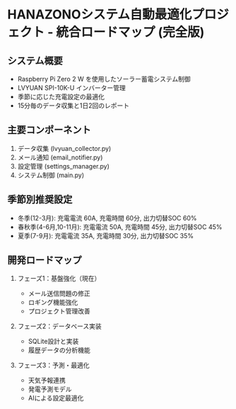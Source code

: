 # HANAZONOシステム自動最適化プロジェクト - 統合ロードマップ (完全版)

## システム概要
- Raspberry Pi Zero 2 W を使用したソーラー蓄電システム制御
- LVYUAN SPI-10K-U インバーター管理
- 季節に応じた充電設定の最適化
- 15分毎のデータ収集と1日2回のレポート

## 主要コンポーネント
1. データ収集 (lvyuan_collector.py)
2. メール通知 (email_notifier.py)
3. 設定管理 (settings_manager.py)
4. システム制御 (main.py)

## 季節別推奨設定
- 冬季(12-3月): 充電電流 60A, 充電時間 60分, 出力切替SOC 60%
- 春秋季(4-6月,10-11月): 充電電流 50A, 充電時間 45分, 出力切替SOC 45%
- 夏季(7-9月): 充電電流 35A, 充電時間 30分, 出力切替SOC 35%

## 開発ロードマップ
1. フェーズ1：基盤強化（現在）
   - メール送信問題の修正
   - ロギング機能強化
   - プロジェクト管理改善
   
2. フェーズ2：データベース実装
   - SQLite設計と実装
   - 履歴データの分析機能
   
3. フェーズ3：予測・最適化
   - 天気予報連携
   - 発電予測モデル
   - AIによる設定最適化
